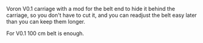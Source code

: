 
Voron V0.1 carriage with a mod for the belt end to hide it behind the carriage, so you don't have to cut it, and you can readjust the belt easy later than you can keep them longer.

For V0.1 100 cm belt is enough. 
